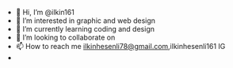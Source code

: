 - 👋 Hi, I’m @ilkin161
- 👀 I’m interested in graphic and web design 
- 🌱 I’m currently learning coding and design 
- 💞️ I’m looking to collaborate on 
- 📫 How to reach me ilkinhesenli78@gmail.com,ilkinhesenli161 IG 
- 

<!---
ilkin161/ilkin161 is a ✨ special ✨ repository because its `README.md` (this file) appears on your GitHub profile.
You can click the Preview link to take a look at your changes.
--->
